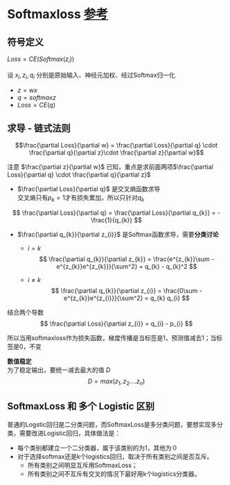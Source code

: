 # Softmaxloss [参考](https://www.zhihu.com/search?type=content&q=softmax%E6%8E%A8%E5%AF%BC)

## 符号定义

$Loss = CE(Softmax(z_{i}))$  

设 $x_{i}, z_{i}, q_{i}$ 分别是原始输入、神经元加权、经过Softmax归一化

- $z = wx$
- $q = softmaxz$
- $Loss = CE(q)$

## 求导 - 链式法则

$$\frac{\partial Loss}{\partial w} = \frac{\partial Loss}{\partial q} \cdot \frac{\partial q}{\partial z}\cdot \frac{\partial z}{\partial w}$$

注意 $\frac{\partial z}{\partial w}$ 已知，重点是求前面两项$\frac{\partial Loss}{\partial q} \cdot \frac{\partial q}{\partial z}$

- $\frac{\partial Loss}{\partial q}$ 是交叉熵函数求导  
交叉熵只有$p_{k}=1$才有损失累加，所以只针对$q_{k}$

$$
\frac{\partial Loss}{\partial q} = \frac{\partial Loss}{\partial q_{k}} = -\frac{1}{q_{k}}
$$

- $\frac{\partial q_{k}}{\partial z_{i}}$ 是Softmax函数求导，需要**分类讨论**
  - $i = k$
    $$
    \frac{\partial q_{k}}{\partial z_{k}} = \frac{e^{z_{k}}\sum - e^{z_{k}}e^{z_{k}}}{\sum^2} = q_{k} - q_{k}^2
    $$
  
  - $i \neq k$
    $$
    \frac{\partial q_{k}}{\partial z_{i}} = \frac{0\sum - e^{z_{k}}e^{z_{i}}}{\sum^2} = q_{k} q_{i}
    $$

结合两个导数
$$
\frac{\partial Loss}{\partial z_{i}} = q_{i} - p_{i}
$$

所以当用softmaxloss作为损失函数，梯度传播是当标签是1，预测值减去1；当标签是0，不变

**数值稳定**  
为了稳定输出，要统一减去最大的值 $D$
$$
D = max(z_{1},z_{2}....z_{n})
$$

## SoftmaxLoss 和 多个 Logistic 区别

普通的Logstic回归是二分类问题，而SoftmaxLoss是多分类问题，要想实现多分类，需要改进Logistic回归，具体做法是：

- 每个类别都建立一个二分类器，属于该类别的为1，其他为０
- 对于选择softmax还是k个logistics回归，取决于所有类别之间是否互斥。
  - 所有类别之间明显互斥用SoftmaxLoss；
  - 所有类别之间不互斥有交叉的情况下最好用k个logistics分类器。
